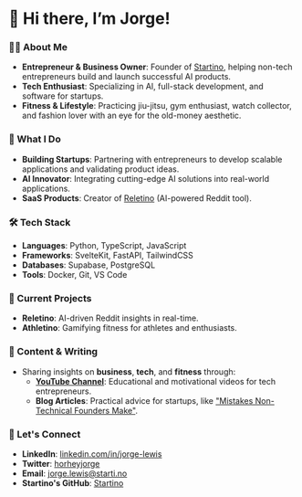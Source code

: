 # 👋 Hi there, I’m Jorge!

### 🧑‍💻 About Me
- **Entrepreneur & Business Owner**: Founder of [Startino](https://starti.no), helping non-tech entrepreneurs build and launch successful AI products.
- **Tech Enthusiast**: Specializing in AI, full-stack development, and software for startups.
- **Fitness & Lifestyle**: Practicing jiu-jitsu, gym enthusiast, watch collector, and fashion lover with an eye for the old-money aesthetic.

### 🔧 What I Do
- **Building Startups**: Partnering with entrepreneurs to develop scalable applications and validating product ideas.
- **AI Innovator**: Integrating cutting-edge AI solutions into real-world applications.
- **SaaS Products**: Creator of [Reletino](https://releti.no) (AI-powered Reddit tool).

### 🛠 Tech Stack
- **Languages**: Python, TypeScript, JavaScript
- **Frameworks**: SvelteKit, FastAPI, TailwindCSS
- **Databases**: Supabase, PostgreSQL
- **Tools**: Docker, Git, VS Code

### 🌟 Current Projects
- **Reletino**: AI-driven Reddit insights in real-time.
- **Athletino**: Gamifying fitness for athletes and enthusiasts.

### 📝 Content & Writing
- Sharing insights on **business**, **tech**, and **fitness** through:
  - **[YouTube Channel](#)**: Educational and motivational videos for tech entrepreneurs.
  - **Blog Articles**: Practical advice for startups, like ["Mistakes Non-Technical Founders Make"](#).

### 🚀 Let's Connect
- **LinkedIn**: [linkedin.com/in/jorge-lewis](#)
- **Twitter**: [horheyjorge](https://x.com/horheyjorge_)
- **Email**: jorge.lewis@starti.no
- **Startino's GitHub**: [Startino](https://github.com/startino)
